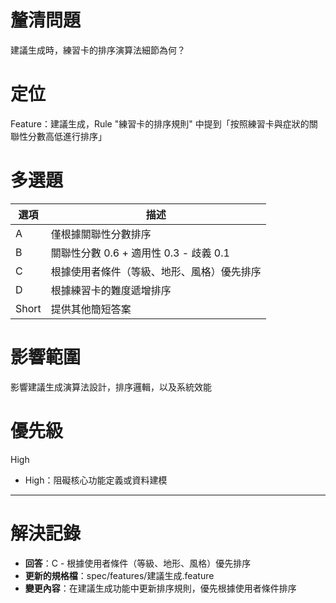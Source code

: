 # 釐清問題

建議生成時，練習卡的排序演算法細節為何？

# 定位

Feature：建議生成，Rule "練習卡的排序規則" 中提到「按照練習卡與症狀的關聯性分數高低進行排序」

# 多選題

| 選項 | 描述 |
|--------|-------------|
| A | 僅根據關聯性分數排序 |
| B | 關聯性分數 0.6 + 適用性 0.3 - 歧義 0.1 |
| C | 根據使用者條件（等級、地形、風格）優先排序 |
| D | 根據練習卡的難度遞增排序 |
| Short | 提供其他簡短答案 |

# 影響範圍

影響建議生成演算法設計，排序邏輯，以及系統效能

# 優先級

High
- High：阻礙核心功能定義或資料建模

---

# 解決記錄

- **回答**：C - 根據使用者條件（等級、地形、風格）優先排序
- **更新的規格檔**：spec/features/建議生成.feature
- **變更內容**：在建議生成功能中更新排序規則，優先根據使用者條件排序
